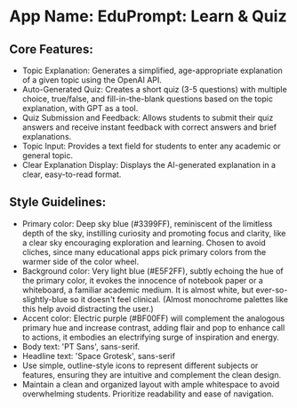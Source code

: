 # **App Name**: EduPrompt: Learn & Quiz

## Core Features:

- Topic Explanation: Generates a simplified, age-appropriate explanation of a given topic using the OpenAI API.
- Auto-Generated Quiz: Creates a short quiz (3-5 questions) with multiple choice, true/false, and fill-in-the-blank questions based on the topic explanation, with GPT as a tool.
- Quiz Submission and Feedback: Allows students to submit their quiz answers and receive instant feedback with correct answers and brief explanations.
- Topic Input: Provides a text field for students to enter any academic or general topic.
- Clear Explanation Display: Displays the AI-generated explanation in a clear, easy-to-read format.

## Style Guidelines:

- Primary color: Deep sky blue (#3399FF), reminiscent of the limitless depth of the sky, instilling curiosity and promoting focus and clarity, like a clear sky encouraging exploration and learning. Chosen to avoid cliches, since many educational apps pick primary colors from the warmer side of the color wheel.
- Background color: Very light blue (#E5F2FF), subtly echoing the hue of the primary color, it evokes the innocence of notebook paper or a whiteboard, a familiar academic medium. It is almost white, but ever-so-slightly-blue so it doesn't feel clinical. (Almost monochrome palettes like this help avoid distracting the user.)
- Accent color: Electric purple (#BF00FF) will complement the analogous primary hue and increase contrast, adding flair and pop to enhance call to actions, it embodies an electrifying surge of inspiration and energy.
- Body text: 'PT Sans', sans-serif.
- Headline text: 'Space Grotesk', sans-serif
- Use simple, outline-style icons to represent different subjects or features, ensuring they are intuitive and complement the clean design.
- Maintain a clean and organized layout with ample whitespace to avoid overwhelming students. Prioritize readability and ease of navigation.